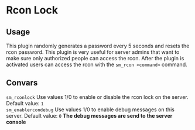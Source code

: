 # Rcon Lock  

## Usage  

 This plugin randomly generates a password every 5 seconds and resets the rcon password. This plugin is very useful for server admins that want to make sure only authorized people can access the rcon. After the plugin is activated users can access the rcon with the `sm_rcon <command>` command.  

## Convars  

`sm_rconlock` Use values 1/0 to enable or disable the rcon lock on the server. Default value: `1`  
`sm_enablercondebug` Use values 1/0 to enable debug messages on this server. Default value: `0` **The debug messages are send to the server console**  
